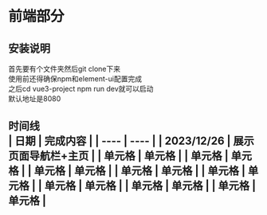 <h1>前端部分</h1>
<h2>安装说明</h2>
首先要有个文件夹然后git clone下来<br>
使用前还得确保npm和element-ui配置完成<br>
之后cd vue3-project npm run dev就可以启动<br>
默认地址是8080<br>

<h2>时间线<br>
|  日期   | 完成内容  |
|  ----  | ----  |
| 2023/12/26  | 展示页面导航栏+主页 |
| 单元格  | 单元格 |
| 单元格  | 单元格 |
| 单元格  | 单元格 |
| 单元格  | 单元格 |
| 单元格  | 单元格 |
| 单元格  | 单元格 |
| 单元格  | 单元格 |
| 单元格  | 单元格 |
